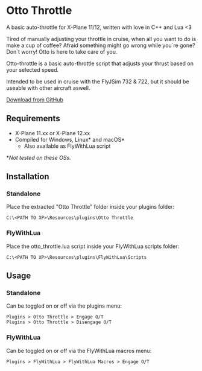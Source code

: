 # Otto Throttle
A basic auto-throttle for X-Plane 11/12, written with love in C++ and Lua <3

Tired of manually adjusting your throttle in cruise, when all you want to do is make a cup of coffee? 
Afraid something might go wrong while you´re gone? 
Don´t worry! Otto is here to take care of you.

Otto-throttle is a basic auto-throttle script that adjusts your thrust based on your selected speed.

Intended to be used in cruise with the FlyJSim 732 & 722, but it should be useable with other aircraft aswell.

[Download from GitHub](https://github.com/olejorga/otto-throttle/releases)

## Requirements
- X-Plane 11.xx or X-Plane 12.xx
- Compiled for Windows, Linux* and macOS*
  - Also available as FlyWithLua script

**Not tested on these OSs.*

## Installation
### Standalone
Place the extracted "Otto Throttle" folder inside your plugins folder:
```
C:\<PATH TO XP>\Resources\plugins\Otto Throttle
```
### FlyWithLua
Place the otto_throttle.lua script inside your FlyWithLua scripts folder:
```
C:\<PATH TO XP>\Resources\plugins\FlyWithLua\Scripts
```

## Usage
### Standalone
Can be toggled on or off via the plugins menu:
```
Plugins > Otto Throttle > Engage O/T
Plugins > Otto Throttle > Disengage O/T
```
### FlyWithLua
Can be toggled on or off via the FlyWithLua macros menu:
```
Plugins > FlyWithLua > FlyWithLua Macros > Engage O/T
```
